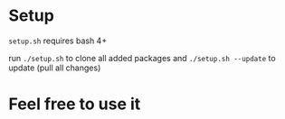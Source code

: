 # Setup

`setup.sh` requires bash 4+

run `./setup.sh` to clone all added packages
and `./setup.sh --update` to update (pull all changes)


# Feel free to use it

``` Anyone wants to use or have their own twist of taste Vim Config. Feel free to use my own twist of taste. Yes! I am a Vim User! It is awesome!
